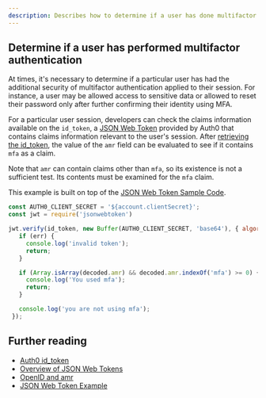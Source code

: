 ```yaml
---
description: Describes how to determine if a user has done multifactor authentication using their id_token and JWT
---
```


## Determine if a user has performed multifactor authentication

At times, it's necessary to determine if a particular user has had the additional security of multifactor authentication applied to their session. For instance, a user may be allowed access to sensitive data or allowed to reset their password only after further confirming their identity using MFA.

For a particular user session, developers can check the claims information available on the `id_token`, a [JSON Web Token](/jwt) provided by Auth0 that contains claims information relevant to the user's session. After [retrieving the id_token](/tokens/id_token), the value of the `amr` field can be evaluated to see if it contains `mfa` as a claim. 

Note that `amr` can contain claims other than `mfa`, so its existence is not a sufficient test. Its contents must be examined for the `mfa` claim.

This example is built on top of the [JSON Web Token Sample Code](https://github.com/auth0/node-jsonwebtoken).

```js
const AUTH0_CLIENT_SECRET = '${account.clientSecret}';
const jwt = require('jsonwebtoken')

jwt.verify(id_token, new Buffer(AUTH0_CLIENT_SECRET, 'base64'), { algorithms: ['HS256'] }, function(err, decoded) {
   if (err) {
     console.log('invalid token');
     return;
   }

   if (Array.isArray(decoded.amr) && decoded.amr.indexOf('mfa') >= 0) {
     console.log('You used mfa');
     return;
   }

   console.log('you are not using mfa');
 });
```
## Further reading

* [Auth0 id_token](/tokens/id_token)
* [Overview of JSON Web Tokens](/jwt)
* [OpenID and amr](http://openid.net/specs/openid-connect-core-1_0.html)
* [JSON Web Token Example](https://github.com/auth0/node-jsonwebtoken)
